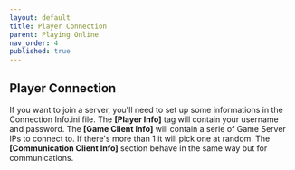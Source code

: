 ```yaml
---
layout: default
title: Player Connection
parent: Playing Online
nav_order: 4
published: true
---
```


## Player Connection

If you want to join a server, you'll need to set up some informations in the Connection Info.ini file. The **[Player Info]** tag will contain your username and password.
The **[Game Client Info]** will contain a serie of Game Server IPs to connect to. If there's more than 1 it will pick one at random.
The **[Communication Client Info]** section behave in the same way but for communications.
